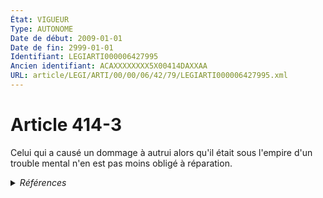 ```yaml
---
État: VIGUEUR
Type: AUTONOME
Date de début: 2009-01-01
Date de fin: 2999-01-01
Identifiant: LEGIARTI000006427995
Ancien identifiant: ACAXXXXXXXX5X00414DAXXAA
URL: article/LEGI/ARTI/00/00/06/42/79/LEGIARTI000006427995.xml
---
```


<h1>Article 414-3</h1>

Celui qui a causé un dommage à autrui alors qu'il était sous l'empire d'un
trouble mental n'en est pas moins obligé à réparation.


<details>
  <summary><em>Références</em></summary>

  <h2>Articles faisant référence à l'article</h2>
  
  <ul>
    <li>
      <a href="https://legal.tricoteuses.fr//redirection/LEGIARTI000032655984?vers=git&vers=legifrance">Code de procédure pénale - article 706-125 AUTONOME VIGUEUR, en vigueur depuis le 2016-06-05</a> CITATION source
    </li>
    <li>
      <a href="https://legal.tricoteuses.fr//redirection/LEGIARTI000033116874?vers=git&vers=legifrance">Code de procédure pénale - article 706-125 AUTONOME MODIFIE, en vigueur du 2009-01-01 au 2016-06-05</a> CITATION source
    </li>
    <li>
      <a href="https://legal.tricoteuses.fr//redirection/LEGIARTI000006284898?vers=git&vers=legifrance">LOI n° 2007-308 du 5 mars 2007 portant réforme de la protection juridique des majeurs - article 7 ENTIEREMENT_MODIF</a> CREATION cible
    </li>
    <li>
      <a href="https://legal.tricoteuses.fr//redirection/LEGIARTI000033116898?vers=git&vers=legifrance">Code de procédure pénale - article 706-133 AUTONOME VIGUEUR, en vigueur depuis le 2009-01-01</a> CITATION source
    </li>
    <li>
      <a href="https://legal.tricoteuses.fr//redirection/LEGIARTI000033116891?vers=git&vers=legifrance">Code de procédure pénale - article 706-131 AUTONOME VIGUEUR, en vigueur depuis le 2009-01-01</a> CITATION source
    </li>
    <li>
      <a href="https://legal.tricoteuses.fr//redirection/LEGIARTI000018164260?vers=git&vers=legifrance">LOI n° 2008-174 du 25 février 2008 relative à la rétention de sûreté et à la déclaration d'irresponsabilité pénale pour cause de trouble mental - article 11 AUTONOME VIGUEUR, en vigueur depuis le 2008-02-27</a> CITATION source
    </li>
  </ul>
  
  <h2>Références faites par l'article</h2>
  
  <ul>
    <li>
      2007-03-05 CREATION source <a href="https://legal.tricoteuses.fr//redirection/LEGIARTI000006284898?vers=git&vers=legifrance">LOI n° 2007-308 du 5 mars 2007 portant réforme de la protection juridique des majeurs - article 7 ENTIEREMENT_MODIF</a>
    </li>
    <li>
      2008-02-25 CITATION cible <a href="https://legal.tricoteuses.fr//redirection/LEGIARTI000018164260?vers=git&vers=legifrance">LOI n° 2008-174 du 25 février 2008 relative à la rétention de sûreté et à la déclaration d'irresponsabilité pénale pour cause de trouble mental - article 11 AUTONOME VIGUEUR, en vigueur depuis le 2008-02-27</a>
    </li>
    <li>
      2999-01-01 CITATION cible <a href="https://legal.tricoteuses.fr//redirection/LEGIARTI000033116874?vers=git&vers=legifrance">Code de procédure pénale - article 706-125 AUTONOME MODIFIE, en vigueur du 2009-01-01 au 2016-06-05</a>
    </li>
    <li>
      2999-01-01 CITATION cible <a href="https://legal.tricoteuses.fr//redirection/LEGIARTI000033116891?vers=git&vers=legifrance">Code de procédure pénale - article 706-131 AUTONOME VIGUEUR, en vigueur depuis le 2009-01-01</a>
    </li>
    <li>
      2999-01-01 CITATION cible <a href="https://legal.tricoteuses.fr//redirection/LEGIARTI000033116898?vers=git&vers=legifrance">Code de procédure pénale - article 706-133 AUTONOME VIGUEUR, en vigueur depuis le 2009-01-01</a>
    </li>
    <li>
      CODIFICATION source Loi 1803-03-14
    </li>
  </ul>
</details>
